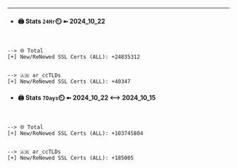

---
- #### 🖨️ **Stats** `24Hr`⏲️ ➼ 2024_10_22
```console


--> 🌐 Total
[+] New/ReNewed SSL Certs (ALL): +24835312


--> 🇦🇷 ar_ccTLDs
[+] New/ReNewed SSL Certs (ALL): +40347

```

- #### 🖨️ **Stats** `7Days`⏲️ ➼ 2024_10_22 <--> 2024_10_15
```console


--> 🌐 Total
[+] New/ReNewed SSL Certs (ALL): +103745804


--> 🇦🇷 ar_ccTLDs
[+] New/ReNewed SSL Certs (ALL): +185005

```

